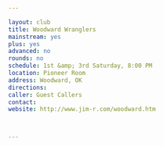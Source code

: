 ```yaml
---

layout: club
title: Woodward Wranglers
mainstream: yes
plus: yes
advanced: no
rounds: no
schedule: 1st &amp; 3rd Saturday, 8:00 PM
location: Pioneer Room
address: Woodward, OK
directions: 
caller: Guest Callers
contact: 
website: http://www.jim-r.com/woodward.htm



---
```


